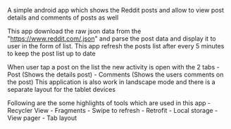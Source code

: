 A simple android app which shows the Reddit posts and allow to view post details and comments of posts as well

This app download the raw json data from the "https://www.reddit.com/.json" and parse the post data and display it to user in the form of list. This app refresh the posts list after every 5 minutes to keep the post list up to date

When user tap a post on the list the new activity is open with the 2 tabs
    - Post (Shows the details post)
    - Comments (Shows the users comments on the post)
This application is also work in landscape mode and there is a separate layout for the tablet devices

Following are the some highlights of tools which are used in this app
    - Recycler View
    - Fragments
    - Swipe to refresh
    - Retrofit
    - Local storage
    - View pager
    - Tab layout
    

